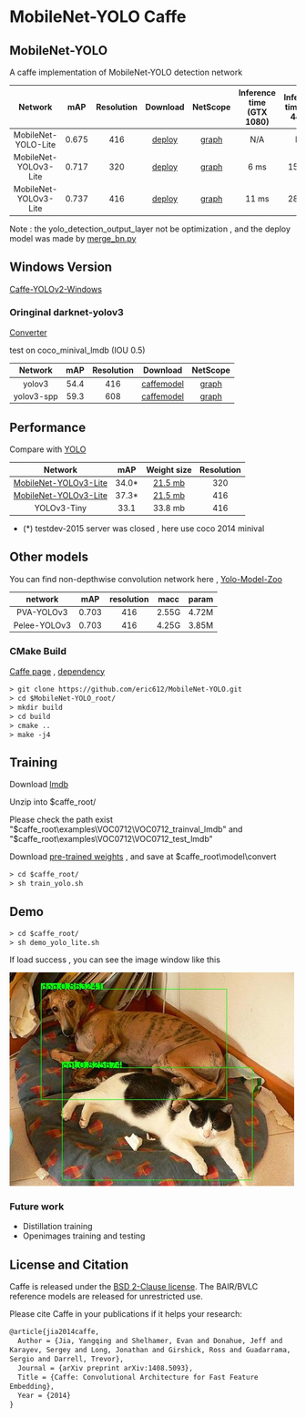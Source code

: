 # MobileNet-YOLO Caffe

## MobileNet-YOLO 

A caffe implementation of MobileNet-YOLO detection network

Network|mAP|Resolution|Download|NetScope|Inference time (GTX 1080)|Inference time (i5-4440)
:---:|:---:|:---:|:---:|:---:|:---:|:---:
MobileNet-YOLO-Lite|0.675|416|[deploy](models/yolov2/)|[graph](http://ethereon.github.io/netscope/#/gist/11229dc092ef68d3b37f37ce4d9cdec8)|N/A|N/A
MobileNet-YOLOv3-Lite|0.717|320|[deploy](models/yolov3/)|[graph](http://ethereon.github.io/netscope/#/gist/f308433ad8ba69e5a4e36d02482f8829)|6 ms|150 ms
MobileNet-YOLOv3-Lite|0.737|416|[deploy](models/yolov3/)|[graph](http://ethereon.github.io/netscope/#/gist/f308433ad8ba69e5a4e36d02482f8829)|11 ms|280 ms

Note :  the yolo_detection_output_layer not be optimization , and the deploy model was made by [merge_bn.py](https://github.com/chuanqi305/MobileNet-SSD/blob/master/merge_bn.py)

## Windows Version

[Caffe-YOLOv2-Windows](https://github.com/eric612/Caffe-YOLOv2-Windows)

### Oringinal darknet-yolov3

[Converter](models/darknet_yolov3) 

test on coco_minival_lmdb (IOU 0.5)

Network|mAP|Resolution|Download|NetScope|
:---:|:---:|:---:|:---:|:---:
yolov3|54.4|416|[caffemodel](https://drive.google.com/file/d/12nLE6GtmwZxDiulwdEmB3Ovj5xx18Nnh/view?usp=sharing)|[graph](http://ethereon.github.io/netscope/#/gist/59c75a50e5b91d6dd80a879df3cfaf55)
yolov3-spp|59.3|608|[caffemodel](https://drive.google.com/file/d/17b5wsR9tzbdrRnyL_iFEvofJ8jCmQ1ff/view?usp=sharing)|[graph](http://ethereon.github.io/netscope/#/gist/71edbfacf4d39c56f2d82cbcb739ae38)

## Performance

Compare with [YOLO](https://pjreddie.com/darknet/yolo/) 

Network|mAP|Weight size|Resolution
:---:|:---:|:---:|:---:
[MobileNet-YOLOv3-Lite](models/yolov3_coco/)|34.0*|[21.5 mb](https://drive.google.com/file/d/1bXZtB_wZBu1kOeagYtZgsjLq2CX0BGFD/view?usp=sharing)|320
[MobileNet-YOLOv3-Lite](models/yolov3_coco/)|37.3*|[21.5 mb](https://drive.google.com/file/d/1bXZtB_wZBu1kOeagYtZgsjLq2CX0BGFD/view?usp=sharing)|416
YOLOv3-Tiny|33.1|33.8 mb|416

* (*) testdev-2015 server was closed , here use coco 2014 minival

## Other models

You can find non-depthwise convolution network here , [Yolo-Model-Zoo](https://github.com/eric612/Yolo-Model-Zoo.git)

network|mAP|resolution|macc|param|
:---:|:---:|:---:|:---:|:---:|
PVA-YOLOv3|0.703|416|2.55G|4.72M|
Pelee-YOLOv3|0.703|416|4.25G|3.85M|

### CMake Build

[Caffe page](http://caffe.berkeleyvision.org/installation.html#compilation) , [dependency](https://docs.google.com/document/d/1n-WVIOrqadoIiRD-PW7RGb5LKOKP0y0Pms7svbZ3Zqw/edit?usp=sharing)

```
> git clone https://github.com/eric612/MobileNet-YOLO.git 
> cd $MobileNet-YOLO_root/
> mkdir build
> cd build
> cmake ..
> make -j4
```

## Training 

Download [lmdb](https://drive.google.com/open?id=19pBP1NwomDvm43xxgDaRuj_X4KubwuCZ)

Unzip into $caffe_root/ 

Please check the path exist "$caffe_root\examples\VOC0712\VOC0712_trainval_lmdb" and "$caffe_root\examples\VOC0712\VOC0712_test_lmdb"

Download [pre-trained weights](https://drive.google.com/file/d/141AVMm_h8nv3RpgylRyhUYb4w8rEguLM/view?usp=sharing) , and save at $caffe_root\model\convert

```
> cd $caffe_root/
> sh train_yolo.sh
```



## Demo

```
> cd $caffe_root/
> sh demo_yolo_lite.sh
```
If load success , you can see the image window like this 

![alt tag](00002.jpg)

### Future work 

* Distillation training 
* Openimages training and testing

## License and Citation

Caffe is released under the [BSD 2-Clause license](https://github.com/BVLC/caffe/blob/master/LICENSE).
The BAIR/BVLC reference models are released for unrestricted use.

Please cite Caffe in your publications if it helps your research:

    @article{jia2014caffe,
      Author = {Jia, Yangqing and Shelhamer, Evan and Donahue, Jeff and Karayev, Sergey and Long, Jonathan and Girshick, Ross and Guadarrama, Sergio and Darrell, Trevor},
      Journal = {arXiv preprint arXiv:1408.5093},
      Title = {Caffe: Convolutional Architecture for Fast Feature Embedding},
      Year = {2014}
    }
